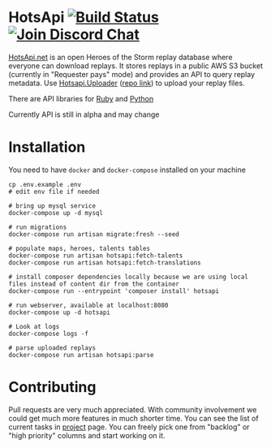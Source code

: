 # HotsApi [![Build Status](https://travis-ci.org/hotsapi/hotsapi.svg?branch=master)](https://travis-ci.org/hotsapi/hotsapi) [![Join Discord Chat](https://img.shields.io/discord/650747275886198815?label=Discord&logo=discord)](https://discord.gg/cADfdFP)

[HotsApi.net](https://hotsapi.net/) is an open Heroes of the Storm replay database where everyone can download replays. It stores replays in a public AWS S3 bucket (currently in "Requester pays" mode) and provides an API to query replay metadata. Use  [Hotsapi.Uploader](https://hotsapi.net/upload) ([repo link](https://github.com/poma/Hotsapi.Uploader)) to upload your replay files.

There are API libraries for [Ruby](https://github.com/tbuehlmann/hots_api) and [Python](https://github.com/MakiseKurisu/hotsapi)

Currently API is still in alpha and may change

# Installation

You need to have `docker` and `docker-compose` installed on your machine

```shell script
cp .env.example .env
# edit env file if needed

# bring up mysql service
docker-compose up -d mysql

# run migrations 
docker-compose run artisan migrate:fresh --seed

# populate maps, heroes, talents tables
docker-compose run artisan hotsapi:fetch-talents
docker-compose run artisan hotsapi:fetch-translations

# install composer dependencies locally because we are using local files instead of content dir from the container
docker-compose run --entrypoint 'composer install' hotsapi

# run webserver, available at localhost:8080
docker-compose up -d hotsapi

# Look at logs
docker-compose logs -f

# parse uploaded replays
docker-compose run artisan hotsapi:parse
```

# Contributing

Pull requests are very much appreciated. With community involvement we could get much more features in much shorter time. You can see the list of current tasks in [project](https://github.com/poma/hotsapi/projects/1) page. You can freely pick one from "backlog" or "high priority" columns and start working on it.
